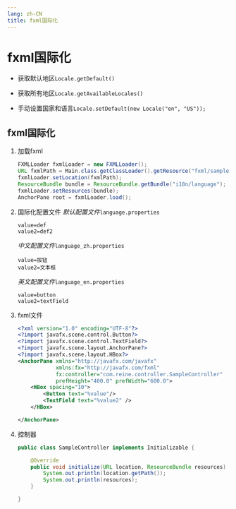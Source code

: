 ```yaml
---
lang: zh-CN
title: fxml国际化
---
```


# fxml国际化

* 获取默认地区`Locale.getDefault()`

* 获取所有地区`Locale.getAvailableLocales()`

* 手动设置国家和语言`Locale.setDefault(new Locale("en", "US"));`
  
## fxml国际化

1. 加载fxml
   
   ```java
   FXMLLoader fxmlLoader = new FXMLLoader();  
   URL fxmlPath = Main.class.getClassLoader().getResource("fxml/sample.fxml");  
   fxmlLoader.setLocation(fxmlPath);  
   ResourceBundle bundle = ResourceBundle.getBundle("i18n/language");  
   fxmlLoader.setResources(bundle);  
   AnchorPane root = fxmlLoader.load();
   ```

2. 国际化配置文件
   *默认配置文件*`language.properties`
   
   ```properties
   value=def  
   value2=def2
   ```
   
   *中文配置文件*`language_zh.properties`
   
   ```properties
   value=按钮  
   value2=文本框
   ```
   
   *英文配置文件*`language_en.properties`
   
   ```properties
   value=button  
   value2=textField
   ```

3. fxml文件

   ```xml
   <?xml version="1.0" encoding="UTF-8"?>  
   <?import javafx.scene.control.Button?>
   <?import javafx.scene.control.TextField?>  
   <?import javafx.scene.layout.AnchorPane?>  
   <?import javafx.scene.layout.HBox?>  
   <AnchorPane xmlns="http://javafx.com/javafx"  
               xmlns:fx="http://javafx.com/fxml"  
               fx:controller="com.reine.controller.SampleController"  
               prefHeight="400.0" prefWidth="600.0">  
       <HBox spacing="10">  
           <Button text="%value"/>  
           <TextField text="%value2" />  
       </HBox>  
   
   </AnchorPane>
   ```

4. 控制器

   ```java
   public class SampleController implements Initializable {
   
       @Override  
       public void initialize(URL location, ResourceBundle resources) {  
           System.out.println(location.getPath());  
           System.out.println(resources);  
       }  
   
   }
   ```
